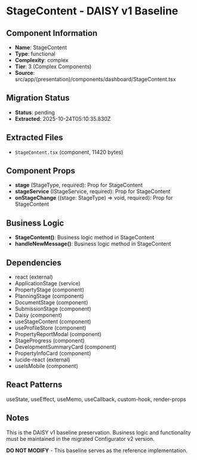 # StageContent - DAISY v1 Baseline

## Component Information

- **Name**: StageContent
- **Type**: functional
- **Complexity**: complex
- **Tier**: 3 (Complex Components)
- **Source**: src/app/(presentation)/components/dashboard/StageContent.tsx

## Migration Status

- **Status**: pending
- **Extracted**: 2025-10-24T05:10:35.830Z

## Extracted Files

- `StageContent.tsx` (component, 11420 bytes)

## Component Props

- **stage** (StageType, required): Prop for StageContent
- **stageService** (IStageService, required): Prop for StageContent
- **onStageChange** ((stage: StageType) => void, required): Prop for StageContent

## Business Logic

- **StageContent()**: Business logic method in StageContent
- **handleNewMessage()**: Business logic method in StageContent

## Dependencies

- react (external)
- ApplicationStage (service)
- PropertyStage (component)
- PlanningStage (component)
- DocumentStage (component)
- SubmissionStage (component)
- Daisy (component)
- useStageContent (component)
- useProfileStore (component)
- PropertyReportModal (component)
- StageProgress (component)
- DevelopmentSummaryCard (component)
- PropertyInfoCard (component)
- lucide-react (external)
- useIsMobile (component)

## React Patterns

useState, useEffect, useMemo, useCallback, custom-hook, render-props

## Notes

This is the DAISY v1 baseline preservation. Business logic and functionality
must be maintained in the migrated Configurator v2 version.

**DO NOT MODIFY** - This baseline serves as the reference implementation.
